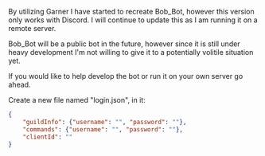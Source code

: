 By utilizing Garner I have started to recreate Bob_Bot, however this version only works with Discord. I will continue to update this as I am running it on a remote server.

Bob_Bot will be a public bot in the future, however since it is still under heavy development I'm not willing to give it to a potentially volitile situation yet.

If you would like to help develop the bot or run it on your own server go ahead.

Create a new file named "login.json", in it:
``` json
{
	"guildInfo": {"username": "", "password": ""},
	"commands": {"username": "", "password": ""},
	"clientId": ""
}
```
